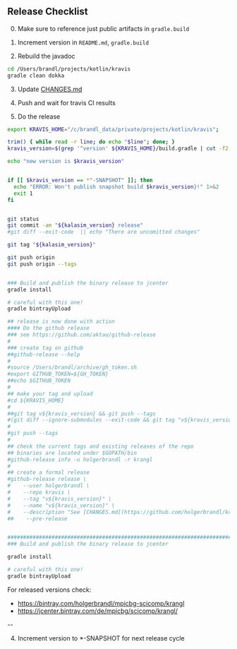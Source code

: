 ## Release Checklist

0. Make sure to reference just public artifacts in `gradle.build`

1. Increment version in `README.md`, `gradle.build`

2. Rebuild the javadoc

```bash
cd /Users/brandl/projects/kotlin/kravis
gradle clean dokka
```

3. Update [CHANGES.md](../CHANGES.md)

4. Push and wait for travis CI results

5. Do the release

```bash
export KRAVIS_HOME="/c/brandl_data/private/projects/kotlin/kravis";

trim() { while read -r line; do echo "$line"; done; }
kravis_version=$(grep '^version' ${KRAVIS_HOME}/build.gradle | cut -f2 -d' ' | tr -d "'" | trim)

echo "new version is $kravis_version"


if [[ $kravis_version == *"-SNAPSHOT" ]]; then
  echo "ERROR: Won't publish snapshot build $kravis_version}!" 1>&2
  exit 1
fi


git status
git commit -am "${kalasim_version} release"
#git diff --exit-code  || echo "There are uncomitted changes"

git tag "${kalasim_version}"

git push origin 
git push origin --tags


### Build and publish the binary release to jcenter
gradle install

# careful with this one!
gradle bintrayUpload

## release is now done with action
#### Do the github release
### see https://github.com/aktau/github-release
#
### create tag on github 
##github-release --help
#
#source /Users/brandl/archive/gh_token.sh
#export GITHUB_TOKEN=${GH_TOKEN}
##echo $GITHUB_TOKEN
#
## make your tag and upload
#cd ${KRAVIS_HOME}
#
##git tag v${kravis_version} && git push --tags
#(git diff --ignore-submodules --exit-code && git tag "v${kravis_version}")  || echo "could not tag current branch"
#
#git push --tags
#
## check the current tags and existing releases of the repo
## binaries are located under $GOPATH/bin
#github-release info -u holgerbrandl -r krangl
#
## create a formal release
#github-release release \
#    --user holgerbrandl \
#    --repo kravis \
#    --tag "v${kravis_version}" \
#    --name "v${kravis_version}" \
#    --description "See [CHANGES.md](https://github.com/holgerbrandl/kravis/blob/master/CHANGES.md) for changes." 
##    --pre-release


########################################################################
### Build and publish the binary release to jcenter

gradle install

# careful with this one!
gradle bintrayUpload
```

For released versions check:

- https://bintray.com/holgerbrandl/mpicbg-scicomp/krangl
- https://jcenter.bintray.com/de/mpicbg/scicomp/krangl/

--

4. Increment version to *-SNAPSHOT for next release cycle

